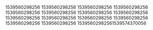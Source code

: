 1539560298256
1539560298256
1539560298256
1539560298256
1539560298256
1539560298256
1539560298256
1539560298256
1539560298256
1539560298256
1539560298256
1539560298256
1539560298256
1539560298256
15395602982561539574370056